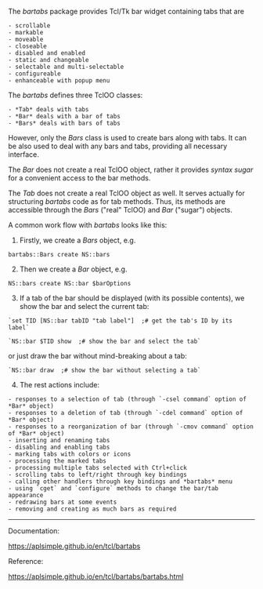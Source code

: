   The *bartabs* package provides Tcl/Tk bar widget containing tabs that are

    - scrollable
    - markable
    - moveable
    - closeable
    - disabled and enabled
    - static and changeable
    - selectable and multi-selectable
    - configureable
    - enhanceable with popup menu

  The *bartabs* defines three TclOO classes:

    - *Tab* deals with tabs
    - *Bar* deals with a bar of tabs
    - *Bars* deals with bars of tabs

  However, only the *Bars* class is used to create bars along with tabs. It can be also used to deal with any bars and tabs, providing all necessary interface.

  The *Bar* does not create a real TclOO object, rather it provides *syntax sugar* for a convenient access to the bar methods.

  The *Tab* does not create a real TclOO object as well. It serves actually for structuring *bartabs* code as for tab methods. Thus, its methods are accessible through the *Bars* ("real" TclOO) and *Bar* ("sugar") objects.

  A common work flow with *bartabs* looks like this:

  1) Firstly, we create a *Bars* object, e.g.
  
   `bartabs::Bars create NS::bars`

  2) Then we create a *Bar* object, e.g.
  
   `NS::bars create NS::bar $barOptions`

  3) If a tab of the bar should be displayed (with its possible contents), we show the bar and select the current tab:

    `set TID [NS::bar tabID "tab label"]  ;# get the tab's ID by its label`

    `NS::bar $TID show  ;# show the bar and select the tab`

  or just draw the bar without mind-breaking about a tab:

    `NS::bar draw  ;# show the bar without selecting a tab`

  4) The rest actions include:

    - responses to a selection of tab (through `-csel command` option of *Bar* object)
    - responses to a deletion of tab (through `-cdel command` option of *Bar* object)
    - responses to a reorganization of bar (through `-cmov command` option of *Bar* object)
    - inserting and renaming tabs
    - disabling and enabling tabs
    - marking tabs with colors or icons
    - processing the marked tabs
    - processing multiple tabs selected with Ctrl+click
    - scrolling tabs to left/right through key bindings
    - calling other handlers through key bindings and *bartabs* menu
    - using `cget` and `configure` methods to change the bar/tab appearance
    - redrawing bars at some events
    - removing and creating as much bars as required

--------------

Documentation:

https://aplsimple.github.io/en/tcl/bartabs

Reference:

https://aplsimple.github.io/en/tcl/bartabs/bartabs.html

